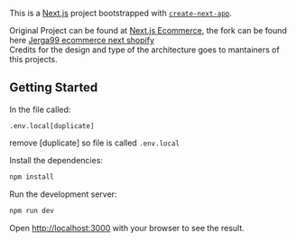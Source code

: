 This is a [Next.js](https://nextjs.org/) project bootstrapped with [`create-next-app`](https://github.com/vercel/next.js/tree/canary/packages/create-next-app).

Original Project can be found at [Next.js Ecommerce](https://github.com/vercel/commerce), the fork can be found here [Jerga99 ecommerce next shopify](https://github.com/Jerga99/ecommerce-next-shopify)   
Credits for the design and type of the architecture goes to mantainers of this projects.

## Getting Started

In the file called:
```
.env.local[duplicate]
```

remove [duplicate] so file is called ```.env.local```

Install the dependencies:

```bash
npm install
```

Run the development server:

```bash
npm run dev
```

Open [http://localhost:3000](http://localhost:3000) with your browser to see the result.

